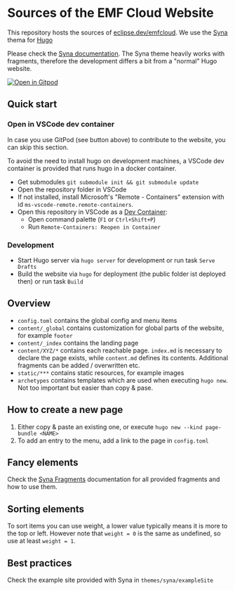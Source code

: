 # Sources of the EMF Cloud Website

This repository hosts the sources of [eclipse.dev/emfcloud](https://www.eclipse.dev/emfcloud).
We use the [Syna](https://github.com/okkur/syna) thema for [Hugo](https://gohugo.io/)

Please check the [Syna documentation](https://about.okkur.org/syna/docs/). The Syna theme heavily works with fragments, therefore the development differs a bit from a "normal" Hugo website.

[![Open in Gitpod](https://gitpod.io/button/open-in-gitpod.svg)](https://gitpod.io/#https://github.com/eclipsesource/emf-cloud-website)

## Quick start

### Open in VSCode dev container

In case you use GitPod (see button above) to contribute to the website, you can skip this section.

To avoid the need to install hugo on development machines, a VSCode dev container is provided that runs hugo in a docker container.

* Get submodules `git submodule init && git submodule update`
* Open the repository folder in VSCode
* If not installed, install Microsoft's "Remote - Containers" extension with id `ms-vscode-remote.remote-containers`.
* Open this repository in VSCode as a [Dev Container](https://code.visualstudio.com/docs/remote/containers#_quick-start-open-an-existing-folder-in-a-container):
  * Open command palette (`F1` or `Ctrl+Shift+P`)
  * Run `Remote-Containers: Reopen in Container`

### Development

* Start Hugo server via `hugo server` for development or run task `Serve Drafts`
* Build the website via `hugo` for deployment (the public folder ist deployed then) or run task `Build`

## Overview

* `config.toml` contains the global config and menu items
* `content/_global` contains customization for global parts of the website, for example `footer`
* `content/_index` contains the landing page
* `content/XYZ/*` contains each reachable page. `index.md` is necessary to declare the page exists, while `content.md` defines its contents. Additional fragments can be added / overwritten etc.
* `static/***` contains static resources, for example images
* `archetypes` contains templates which are used when executing `hugo new`. Not too important but easier than copy & pase.

## How to create a new page

  1. Either copy & paste an existing one, or execute `hugo new --kind page-bundle <NAME>`
  2. To add an entry to the menu, add a link to the page in `config.toml`

## Fancy elements

  Check the [Syna Fragments](https://about.okkur.org/syna/fragments/) documentation for all provided fragments and how to use them.

## Sorting elements

  To sort items you can use weight, a lower value typically means it is more to the top or left. However note that `weight = 0` is the same as undefined, so use at least `weight = 1`.

## Best practices

  Check the example site provided with Syna in `themes/syna/exampleSite`
